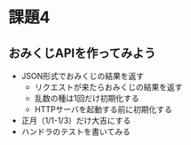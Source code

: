 # 課題4

## おみくじAPIを作ってみよう

* JSON形式でおみくじの結果を返す
    * リクエストが来たらおみくじの結果を返す
    * 乱数の種は1回だけ初期化する
    * HTTPサーバを起動する前に初期化する
* 正月（1/1-1/3）だけ大吉にする
* ハンドラのテストを書いてみる

